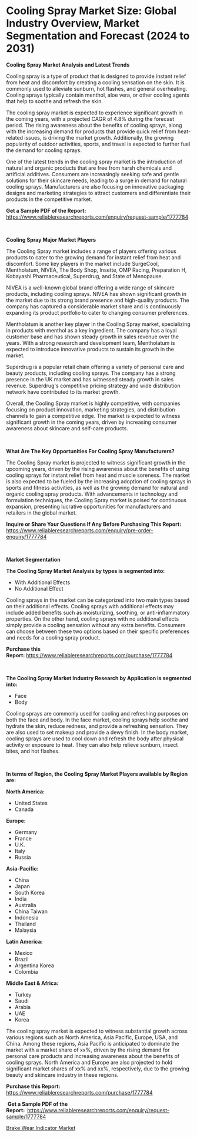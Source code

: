 <p><h1>Cooling Spray Market Size: Global Industry Overview, Market Segmentation and Forecast (2024 to 2031)</h1></p><p><strong>Cooling Spray Market Analysis and Latest Trends</strong></p>
<p><p>Cooling spray is a type of product that is designed to provide instant relief from heat and discomfort by creating a cooling sensation on the skin. It is commonly used to alleviate sunburn, hot flashes, and general overheating. Cooling sprays typically contain menthol, aloe vera, or other cooling agents that help to soothe and refresh the skin.</p><p>The cooling spray market is expected to experience significant growth in the coming years, with a projected CAGR of 4.8% during the forecast period. The rising awareness about the benefits of cooling sprays, along with the increasing demand for products that provide quick relief from heat-related issues, is driving the market growth. Additionally, the growing popularity of outdoor activities, sports, and travel is expected to further fuel the demand for cooling sprays.</p><p>One of the latest trends in the cooling spray market is the introduction of natural and organic products that are free from harsh chemicals and artificial additives. Consumers are increasingly seeking safe and gentle solutions for their skincare needs, leading to a surge in demand for natural cooling sprays. Manufacturers are also focusing on innovative packaging designs and marketing strategies to attract customers and differentiate their products in the competitive market.</p></p>
<p><strong>Get a Sample PDF of the Report:&nbsp;</strong> <a href="https://www.reliableresearchreports.com/enquiry/request-sample/1777784">https://www.reliableresearchreports.com/enquiry/request-sample/1777784</a></p>
<p>&nbsp;</p>
<p><strong>Cooling Spray Major Market Players</strong></p>
<p><p>The Cooling Spray market includes a range of players offering various products to cater to the growing demand for instant relief from heat and discomfort. Some key players in the market include SurgeCool, Mentholatum, NIVEA, The Body Shop, Insette, OMP Racing, Preparation H, Kobayashi Pharmaceutical, Superdrug, and State of Menopause.</p><p>NIVEA is a well-known global brand offering a wide range of skincare products, including cooling sprays. NIVEA has shown significant growth in the market due to its strong brand presence and high-quality products. The company has captured a considerable market share and is continuously expanding its product portfolio to cater to changing consumer preferences.</p><p>Mentholatum is another key player in the Cooling Spray market, specializing in products with menthol as a key ingredient. The company has a loyal customer base and has shown steady growth in sales revenue over the years. With a strong research and development team, Mentholatum is expected to introduce innovative products to sustain its growth in the market.</p><p>Superdrug is a popular retail chain offering a variety of personal care and beauty products, including cooling sprays. The company has a strong presence in the UK market and has witnessed steady growth in sales revenue. Superdrug's competitive pricing strategy and wide distribution network have contributed to its market growth.</p><p>Overall, the Cooling Spray market is highly competitive, with companies focusing on product innovation, marketing strategies, and distribution channels to gain a competitive edge. The market is expected to witness significant growth in the coming years, driven by increasing consumer awareness about skincare and self-care products.</p></p>
<p>&nbsp;</p>
<p><strong>What Are The Key Opportunities For Cooling Spray Manufacturers?</strong></p>
<p><p>The Cooling Spray market is projected to witness significant growth in the upcoming years, driven by the rising awareness about the benefits of using cooling sprays for instant relief from heat and muscle soreness. The market is also expected to be fueled by the increasing adoption of cooling sprays in sports and fitness activities, as well as the growing demand for natural and organic cooling spray products. With advancements in technology and formulation techniques, the Cooling Spray market is poised for continuous expansion, presenting lucrative opportunities for manufacturers and retailers in the global market.</p></p>
<p><strong>Inquire or Share Your Questions If Any Before Purchasing This Report:</strong> <a href="https://www.reliableresearchreports.com/enquiry/pre-order-enquiry/1777784">https://www.reliableresearchreports.com/enquiry/pre-order-enquiry/1777784</a></p>
<p>&nbsp;</p>
<p><strong>Market Segmentation</strong></p>
<p><strong>The Cooling Spray Market Analysis by types is segmented into:</strong></p>
<p><ul><li>With Additional Effects</li><li>No Additional Effect</li></ul></p>
<p><p>Cooling sprays in the market can be categorized into two main types based on their additional effects. Cooling sprays with additional effects may include added benefits such as moisturizing, soothing, or anti-inflammatory properties. On the other hand, cooling sprays with no additional effects simply provide a cooling sensation without any extra benefits. Consumers can choose between these two options based on their specific preferences and needs for a cooling spray product.</p></p>
<p><strong>Purchase this Report:&nbsp;</strong><a href="https://www.reliableresearchreports.com/purchase/1777784">https://www.reliableresearchreports.com/purchase/1777784</a></p>
<p>&nbsp;</p>
<p><strong>The Cooling Spray Market Industry Research by Application is segmented into:</strong></p>
<p><ul><li>Face</li><li>Body</li></ul></p>
<p><p>Cooling sprays are commonly used for cooling and refreshing purposes on both the face and body. In the face market, cooling sprays help soothe and hydrate the skin, reduce redness, and provide a refreshing sensation. They are also used to set makeup and provide a dewy finish. In the body market, cooling sprays are used to cool down and refresh the body after physical activity or exposure to heat. They can also help relieve sunburn, insect bites, and hot flashes.</p></p>
<p>&nbsp;</p>
<p><strong>In terms of Region, the Cooling Spray Market Players available by Region are:</strong></p>
<p>
    <p> <strong> North America: </strong>
        <ul>
            <li>United States</li>
            <li>Canada</li>
        </ul>
        </p> 
    <p> <strong> Europe: </strong>
        <ul>
            <li>Germany</li>
            <li>France</li>
            <li>U.K.</li>
            <li>Italy</li>
            <li>Russia</li>
        </ul>
        </p> 
    <p> <strong> Asia-Pacific: </strong>
        <ul>
            <li>China</li>
            <li>Japan</li>
            <li>South Korea</li>
            <li>India</li>
            <li>Australia</li>
            <li>China Taiwan</li>
            <li>Indonesia</li>
            <li>Thailand</li>
            <li>Malaysia</li>
        </ul>
        </p> 
    <p> <strong> Latin America: </strong>
        <ul>
            <li>Mexico</li>
            <li>Brazil</li>
            <li>Argentina Korea</li>
            <li>Colombia</li>
        </ul>
        </p> 
    <p> <strong> Middle East & Africa: </strong>
        <ul>
            <li>Turkey</li>
            <li>Saudi</li>
            <li>Arabia</li>
            <li>UAE</li>
            <li>Korea</li>
        </ul>
    </p>
    </p>
<p><p>The cooling spray market is expected to witness substantial growth across various regions such as North America, Asia Pacific, Europe, USA, and China. Among these regions, Asia Pacific is anticipated to dominate the market with a market share of xx%, driven by the rising demand for personal care products and increasing awareness about the benefits of cooling sprays. North America and Europe are also projected to hold significant market shares of xx% and xx%, respectively, due to the growing beauty and skincare industry in these regions.</p></p>
<p><strong>Purchase this Report: </strong><a href="https://www.reliableresearchreports.com/purchase/1777784">https://www.reliableresearchreports.com/purchase/1777784</a></p>
<p>&nbsp;<strong>Get a Sample PDF of the Report:&nbsp;&nbsp;</strong><a href="https://www.reliableresearchreports.com/enquiry/request-sample/1777784">https://www.reliableresearchreports.com/enquiry/request-sample/1777784</a></p>
<p><strong></strong></p>
<p><p><a href="https://noble-drawer-34c.notion.site/Brake-Wear-Indicator-Market-Furnish-Information-about-Market-Size-Market-Share-Market-Dynamics-an-d34dc89297bd48e2a4a6c1a65feaa93c">Brake Wear Indicator Market</a></p></p>